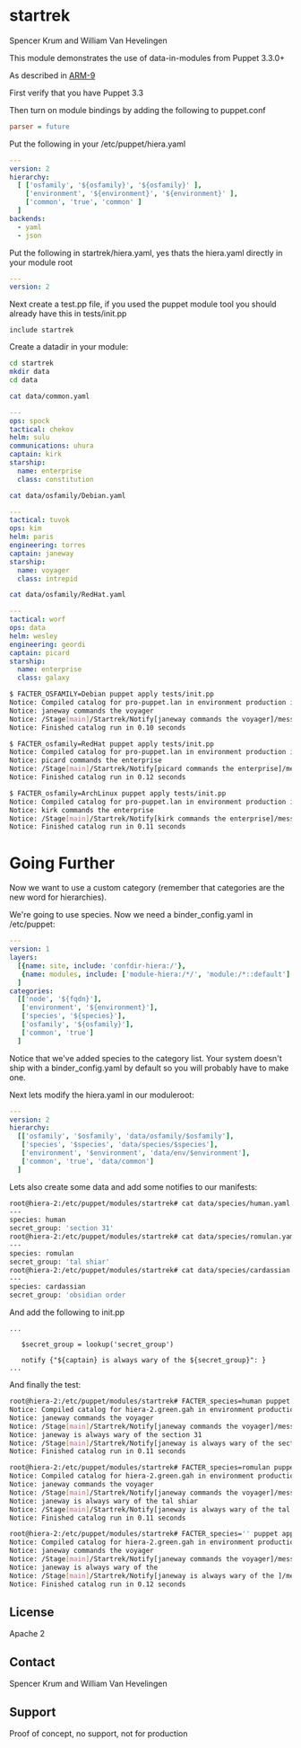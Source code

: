 startrek
========

Spencer Krum and William Van Hevelingen

This module demonstrates the use of data-in-modules from Puppet 3.3.0+

As described in [ARM-9](http://links.puppetlabs.com/arm9-data_in_modules)

First verify that you have Puppet 3.3

Then turn on module bindings by adding the following to puppet.conf

```ini
parser = future
```

Put the following in your /etc/puppet/hiera.yaml

```yaml
---
version: 2
hierarchy:
  [ ['osfamily', '${osfamily}', '${osfamily}' ],
    ['environment', '${environment}', '${environment}' ],
    ['common', 'true', 'common' ]
  ]
backends:
  - yaml
  - json
```

Put the following in startrek/hiera.yaml, yes thats the hiera.yaml directly in your module root

```yaml
---
version: 2
```


Next create a test.pp file, if you used the puppet module tool you should already have this in tests/init.pp 

```puppet
include startrek
```

Create a datadir in your module:

```bash
cd startrek
mkdir data
cd data
```

```bash
cat data/common.yaml
```

```yaml
---
ops: spock
tactical: chekov
helm: sulu
communications: uhura
captain: kirk
starship:
  name: enterprise
  class: constitution
```

```bash
cat data/osfamily/Debian.yaml
```

```yaml
---
tactical: tuvok
ops: kim
helm: paris
engineering: torres
captain: janeway
starship:
  name: voyager
  class: intrepid
```

```bash
cat data/osfamily/RedHat.yaml
```

```yaml
---
tactical: worf
ops: data
helm: wesley
engineering: geordi
captain: picard
starship:
  name: enterprise
  class: galaxy
```

```bash
$ FACTER_OSFAMILY=Debian puppet apply tests/init.pp                                                                       
Notice: Compiled catalog for pro-puppet.lan in environment production in 0.23 seconds
Notice: janeway commands the voyager
Notice: /Stage[main]/Startrek/Notify[janeway commands the voyager]/message: defined 'message' as 'janeway commands the voyager'
Notice: Finished catalog run in 0.10 seconds

$ FACTER_osfamily=RedHat puppet apply tests/init.pp 
Notice: Compiled catalog for pro-puppet.lan in environment production in 0.23 seconds
Notice: picard commands the enterprise
Notice: /Stage[main]/Startrek/Notify[picard commands the enterprise]/message: defined 'message' as 'picard commands the enterprise'
Notice: Finished catalog run in 0.12 seconds

$ FACTER_osfamily=ArchLinux puppet apply tests/init.pp                                             
Notice: Compiled catalog for pro-puppet.lan in environment production in 0.23 seconds
Notice: kirk commands the enterprise
Notice: /Stage[main]/Startrek/Notify[kirk commands the enterprise]/message: defined 'message' as 'kirk commands the enterprise'
Notice: Finished catalog run in 0.11 seconds
```

Going Further
=============

Now we want to use a custom category (remember that categories are the new word for hierarchies). 

We're going to use species. Now we need a binder_config.yaml in /etc/puppet:

```yaml
---
version: 1
layers:
  [{name: site, include: 'confdir-hiera:/'},
   {name: modules, include: ['module-hiera:/*/', 'module:/*::default'] }
  ]
categories:
  [['node', '${fqdn}'],
   ['environment', '${environment}'],
   ['species', '${species}'],
   ['osfamily', '${osfamily}'],
   ['common', 'true']
  ]
```


Notice that we've added species to the category list. Your system doesn't ship with a binder_config.yaml by default so you will probably have to make one.


Next lets modify the hiera.yaml in our moduleroot:

```yaml
---
version: 2
hierarchy:
  [['osfamily', '$osfamily', 'data/osfamily/$osfamily'],
   ['species', '$species', 'data/species/$species'],
   ['environment', '$environment', 'data/env/$environment'],
   ['common', 'true', 'data/common']
  ]
```

Lets also create some data and add some notifies to our manifests:

```bash
root@hiera-2:/etc/puppet/modules/startrek# cat data/species/human.yaml 
---
species: human
secret_group: 'section 31'
root@hiera-2:/etc/puppet/modules/startrek# cat data/species/romulan.yaml 
---
species: romulan
secret_group: 'tal shiar'
root@hiera-2:/etc/puppet/modules/startrek# cat data/species/cardassian.yaml 
---
species: cardassian
secret_group: 'obsidian order
```

And add the following to init.pp

```puppet
...

   $secret_group = lookup('secret_group')

   notify {"${captain} is always wary of the ${secret_group}": }
...

```

And finally the test:


```bash
root@hiera-2:/etc/puppet/modules/startrek# FACTER_species=human puppet apply tests/init.pp 
Notice: Compiled catalog for hiera-2.green.gah in environment production in 1.08 seconds
Notice: janeway commands the voyager
Notice: /Stage[main]/Startrek/Notify[janeway commands the voyager]/message: defined 'message' as 'janeway commands the voyager'
Notice: janeway is always wary of the section 31
Notice: /Stage[main]/Startrek/Notify[janeway is always wary of the section 31]/message: defined 'message' as 'janeway is always wary of the section 31'
Notice: Finished catalog run in 0.11 seconds

root@hiera-2:/etc/puppet/modules/startrek# FACTER_species=romulan puppet apply tests/init.pp 
Notice: Compiled catalog for hiera-2.green.gah in environment production in 1.06 seconds
Notice: janeway commands the voyager
Notice: /Stage[main]/Startrek/Notify[janeway commands the voyager]/message: defined 'message' as 'janeway commands the voyager'
Notice: janeway is always wary of the tal shiar
Notice: /Stage[main]/Startrek/Notify[janeway is always wary of the tal shiar]/message: defined 'message' as 'janeway is always wary of the tal shiar'
Notice: Finished catalog run in 0.11 seconds

root@hiera-2:/etc/puppet/modules/startrek# FACTER_species='' puppet apply tests/init.pp 
Notice: Compiled catalog for hiera-2.green.gah in environment production in 1.07 seconds
Notice: janeway commands the voyager
Notice: /Stage[main]/Startrek/Notify[janeway commands the voyager]/message: defined 'message' as 'janeway commands the voyager'
Notice: janeway is always wary of the 
Notice: /Stage[main]/Startrek/Notify[janeway is always wary of the ]/message: defined 'message' as 'janeway is always wary of the '
Notice: Finished catalog run in 0.12 seconds
```




License
-------

Apache 2

Contact
-------

Spencer Krum and William Van Hevelingen

Support
-------

Proof of concept, no support, not for production
